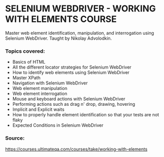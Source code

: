 # SELENIUM WEBDRIVER - WORKING WITH ELEMENTS COURSE

Master web element identification, manipulation, and interrogation using Selenium WebDriver. Taught by Nikolay Advolodkin.

### Topics covered:
- Basics of HTML
- All the different locator strategies for Selenium WebDriver
- How to identify web elements using Selenium WebDriver
- Master XPath
- Navigation with Selenium WebDriver
- Web element manipulation
- Web element interrogation
- Mouse and keyboard actions with Selenium WebDriver
- Performing actions such as drag n' drop, drawing, hovering
- Implicit and Explicit waits
- How to properly handle element identification so that your tests are not flaky
- Expected Conditions in Selenium WebDriver

### Source:
https://courses.ultimateqa.com/courses/take/working-with-elements
